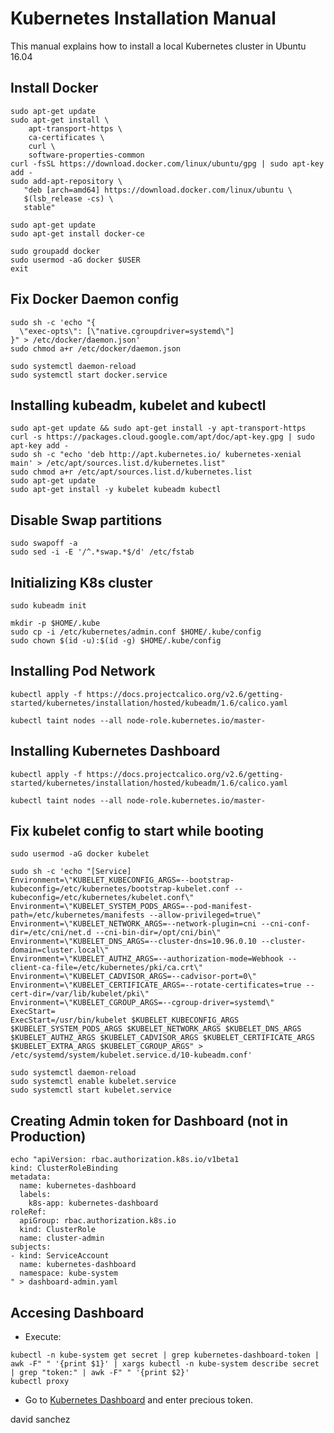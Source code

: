 # Kubernetes Installation Manual

This manual explains how to install a local Kubernetes cluster in Ubuntu 16.04

## Install Docker

```
sudo apt-get update
sudo apt-get install \
    apt-transport-https \
    ca-certificates \
    curl \
    software-properties-common
curl -fsSL https://download.docker.com/linux/ubuntu/gpg | sudo apt-key add -
sudo add-apt-repository \
   "deb [arch=amd64] https://download.docker.com/linux/ubuntu \
   $(lsb_release -cs) \
   stable"

sudo apt-get update
sudo apt-get install docker-ce

sudo groupadd docker
sudo usermod -aG docker $USER
exit
```

## Fix Docker Daemon config

```
sudo sh -c 'echo "{
  \"exec-opts\": [\"native.cgroupdriver=systemd\"]
}" > /etc/docker/daemon.json'
sudo chmod a+r /etc/docker/daemon.json

sudo systemctl daemon-reload
sudo systemctl start docker.service
```

## Installing kubeadm, kubelet and kubectl

```
sudo apt-get update && sudo apt-get install -y apt-transport-https
curl -s https://packages.cloud.google.com/apt/doc/apt-key.gpg | sudo apt-key add -
sudo sh -c "echo 'deb http://apt.kubernetes.io/ kubernetes-xenial main' > /etc/apt/sources.list.d/kubernetes.list" 
sudo chmod a+r /etc/apt/sources.list.d/kubernetes.list
sudo apt-get update
sudo apt-get install -y kubelet kubeadm kubectl
```

## Disable Swap partitions

```
sudo swapoff -a
sudo sed -i -E '/^.*swap.*$/d' /etc/fstab
```

## Initializing K8s cluster

```
sudo kubeadm init

mkdir -p $HOME/.kube
sudo cp -i /etc/kubernetes/admin.conf $HOME/.kube/config
sudo chown $(id -u):$(id -g) $HOME/.kube/config
```

## Installing Pod Network

```
kubectl apply -f https://docs.projectcalico.org/v2.6/getting-started/kubernetes/installation/hosted/kubeadm/1.6/calico.yaml

kubectl taint nodes --all node-role.kubernetes.io/master-
```

## Installing Kubernetes Dashboard

```
kubectl apply -f https://docs.projectcalico.org/v2.6/getting-started/kubernetes/installation/hosted/kubeadm/1.6/calico.yaml

kubectl taint nodes --all node-role.kubernetes.io/master-
```

## Fix kubelet config to start while booting

```
sudo usermod -aG docker kubelet

sudo sh -c 'echo "[Service]
Environment=\"KUBELET_KUBECONFIG_ARGS=--bootstrap-kubeconfig=/etc/kubernetes/bootstrap-kubelet.conf --kubeconfig=/etc/kubernetes/kubelet.conf\"
Environment=\"KUBELET_SYSTEM_PODS_ARGS=--pod-manifest-path=/etc/kubernetes/manifests --allow-privileged=true\"
Environment=\"KUBELET_NETWORK_ARGS=--network-plugin=cni --cni-conf-dir=/etc/cni/net.d --cni-bin-dir=/opt/cni/bin\"
Environment=\"KUBELET_DNS_ARGS=--cluster-dns=10.96.0.10 --cluster-domain=cluster.local\"
Environment=\"KUBELET_AUTHZ_ARGS=--authorization-mode=Webhook --client-ca-file=/etc/kubernetes/pki/ca.crt\"
Environment=\"KUBELET_CADVISOR_ARGS=--cadvisor-port=0\"
Environment=\"KUBELET_CERTIFICATE_ARGS=--rotate-certificates=true --cert-dir=/var/lib/kubelet/pki\"
Environment=\"KUBELET_CGROUP_ARGS=--cgroup-driver=systemd\"
ExecStart=
ExecStart=/usr/bin/kubelet $KUBELET_KUBECONFIG_ARGS $KUBELET_SYSTEM_PODS_ARGS $KUBELET_NETWORK_ARGS $KUBELET_DNS_ARGS $KUBELET_AUTHZ_ARGS $KUBELET_CADVISOR_ARGS $KUBELET_CERTIFICATE_ARGS $KUBELET_EXTRA_ARGS $KUBELET_CGROUP_ARGS" > /etc/systemd/system/kubelet.service.d/10-kubeadm.conf'

sudo systemctl daemon-reload
sudo systemctl enable kubelet.service
sudo systemctl start kubelet.service
```

## Creating Admin token for Dashboard (not in Production)

```
echo "apiVersion: rbac.authorization.k8s.io/v1beta1
kind: ClusterRoleBinding
metadata:
  name: kubernetes-dashboard
  labels:
    k8s-app: kubernetes-dashboard
roleRef:
  apiGroup: rbac.authorization.k8s.io
  kind: ClusterRole
  name: cluster-admin
subjects:
- kind: ServiceAccount
  name: kubernetes-dashboard
  namespace: kube-system
" > dashboard-admin.yaml
```

## Accesing Dashboard

* Execute:
```
kubectl -n kube-system get secret | grep kubernetes-dashboard-token | awk -F" " '{print $1}' | xargs kubectl -n kube-system describe secret | grep "token:" | awk -F" " '{print $2}'
kubectl proxy
```

* Go to [Kubernetes Dashboard](http://localhost:8001/api/v1/namespaces/kube-system/services/https:kubernetes-dashboard:/proxy/#!/overview?namespace=default) and enter precious token.

david sanchez
